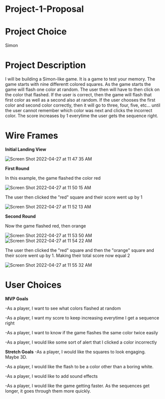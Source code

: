 # Project-1-Proposal
# Project Choice
Simon
# Project Description
I will be building a Simon-like game. It is a game to test your memory. The game starts with nine differentt colored squares. As the game starts the game will flash one color at random. The user then will have to then click on the color that flashed. If the user is correct, then the game will flash that first color as well as a second also at random. If the user chooses the first color and second color correctly, then it will go to three, four, five, etc... until the user cannot remember which color was next and clicks the incorrect color. The score increases by 1 everytime the user gets the sequence right. 
# Wire Frames
**Initial Landing View**

![Screen Shot 2022-04-27 at 11 47 35 AM](https://user-images.githubusercontent.com/102195543/165558939-28ed7bf8-f1c3-429b-a18f-e6be591682e3.png)

**First Round**

In this example, the game flashed the color red

![Screen Shot 2022-04-27 at 11 50 15 AM](https://user-images.githubusercontent.com/102195543/165559444-cac0d64f-cd47-4197-944e-9f9f9017de14.png)

The user then clicked the "red" square and their score went up by 1

![Screen Shot 2022-04-27 at 11 52 13 AM](https://user-images.githubusercontent.com/102195543/165559859-a4eba8b6-3df8-4be3-a988-9054108c38a1.png)

**Second Round**

Now the game flashed red, then orange

![Screen Shot 2022-04-27 at 11 53 50 AM](https://user-images.githubusercontent.com/102195543/165560239-2b54189d-c7f6-4a26-a269-d6fee88a40d8.png)
![Screen Shot 2022-04-27 at 11 54 22 AM](https://user-images.githubusercontent.com/102195543/165560348-60563ee8-bc13-41ac-ba95-74e3a499916f.png)

The user then clicked the "red" square and then the "orange" square and their score went up by 1. Making their total score now equal 2


![Screen Shot 2022-04-27 at 11 55 32 AM](https://user-images.githubusercontent.com/102195543/165560563-821c9db0-da4a-451a-b53b-f3e45fc6296c.png)

# User Choices
**MVP Goals**

-As a player, I want to see what colors flashed at random

-As a player, I want my score to keep increasing everytime I get a sequence right

-As a player, I want to know if the game flashes the same color twice easily

-As a player, I would like some sort of alert that I clicked a color incorrectly

**Stretch Goals**
-As a player, I would like the squares to look engaging. Maybe 3D.

-As a player, I would like the flash to be a color other than a boring white.

-As a player, I would like to add sound effects

-As a player, I would like the game getting faster. As the sequences get longer, it goes through them more quickly.

